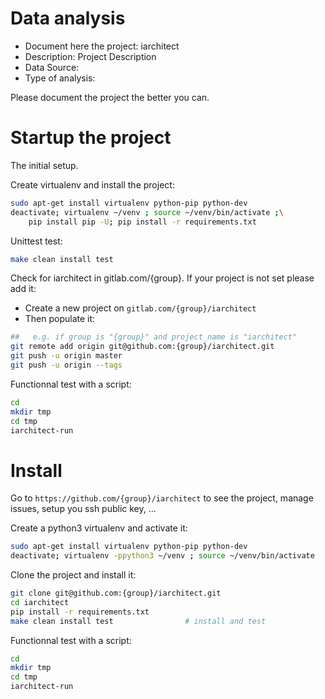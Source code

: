 # Data analysis
- Document here the project: iarchitect
- Description: Project Description
- Data Source:
- Type of analysis:

Please document the project the better you can.

# Startup the project

The initial setup.

Create virtualenv and install the project:
```bash
sudo apt-get install virtualenv python-pip python-dev
deactivate; virtualenv ~/venv ; source ~/venv/bin/activate ;\
    pip install pip -U; pip install -r requirements.txt
```

Unittest test:
```bash
make clean install test
```

Check for iarchitect in gitlab.com/{group}.
If your project is not set please add it:

- Create a new project on `gitlab.com/{group}/iarchitect`
- Then populate it:

```bash
##   e.g. if group is "{group}" and project_name is "iarchitect"
git remote add origin git@github.com:{group}/iarchitect.git
git push -u origin master
git push -u origin --tags
```

Functionnal test with a script:

```bash
cd
mkdir tmp
cd tmp
iarchitect-run
```

# Install

Go to `https://github.com/{group}/iarchitect` to see the project, manage issues,
setup you ssh public key, ...

Create a python3 virtualenv and activate it:

```bash
sudo apt-get install virtualenv python-pip python-dev
deactivate; virtualenv -ppython3 ~/venv ; source ~/venv/bin/activate
```

Clone the project and install it:

```bash
git clone git@github.com:{group}/iarchitect.git
cd iarchitect
pip install -r requirements.txt
make clean install test                # install and test
```
Functionnal test with a script:

```bash
cd
mkdir tmp
cd tmp
iarchitect-run
```
